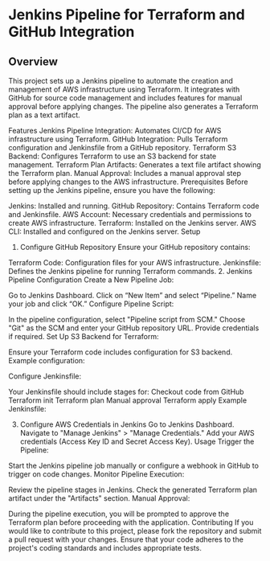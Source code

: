 # Jenkins Pipeline for Terraform and GitHub Integration



## Overview
This project sets up a Jenkins pipeline to automate the creation and management of AWS infrastructure using Terraform. It integrates with GitHub for source code management and includes features for manual approval before applying changes. The pipeline also generates a Terraform plan as a text artifact.

Features
Jenkins Pipeline Integration: Automates CI/CD for AWS infrastructure using Terraform.
GitHub Integration: Pulls Terraform configuration and Jenkinsfile from a GitHub repository.
Terraform S3 Backend: Configures Terraform to use an S3 backend for state management.
Terraform Plan Artifacts: Generates a text file artifact showing the Terraform plan.
Manual Approval: Includes a manual approval step before applying changes to the AWS infrastructure.
Prerequisites
Before setting up the Jenkins pipeline, ensure you have the following:

Jenkins: Installed and running.
GitHub Repository: Contains Terraform code and Jenkinsfile.
AWS Account: Necessary credentials and permissions to create AWS infrastructure.
Terraform: Installed on the Jenkins server.
AWS CLI: Installed and configured on the Jenkins server.
Setup
1. Configure GitHub Repository
Ensure your GitHub repository contains:

Terraform Code: Configuration files for your AWS infrastructure.
Jenkinsfile: Defines the Jenkins pipeline for running Terraform commands.
2. Jenkins Pipeline Configuration
Create a New Pipeline Job:

Go to Jenkins Dashboard.
Click on “New Item” and select “Pipeline.”
Name your job and click “OK.”
Configure Pipeline Script:

In the pipeline configuration, select "Pipeline script from SCM."
Choose "Git" as the SCM and enter your GitHub repository URL.
Provide credentials if required.
Set Up S3 Backend for Terraform:

Ensure your Terraform code includes configuration for S3 backend. Example configuration:

Configure Jenkinsfile:

Your Jenkinsfile should include stages for:
Checkout code from GitHub
Terraform init
Terraform plan
Manual approval
Terraform apply
Example Jenkinsfile:


3. Configure AWS Credentials in Jenkins
Go to Jenkins Dashboard.
Navigate to "Manage Jenkins" > "Manage Credentials."
Add your AWS credentials (Access Key ID and Secret Access Key).
Usage
Trigger the Pipeline:

Start the Jenkins pipeline job manually or configure a webhook in GitHub to trigger on code changes.
Monitor Pipeline Execution:

Review the pipeline stages in Jenkins.
Check the generated Terraform plan artifact under the "Artifacts" section.
Manual Approval:

During the pipeline execution, you will be prompted to approve the Terraform plan before proceeding with the application.
Contributing
If you would like to contribute to this project, please fork the repository and submit a pull request with your changes. Ensure that your code adheres to the project's coding standards and includes appropriate tests.

